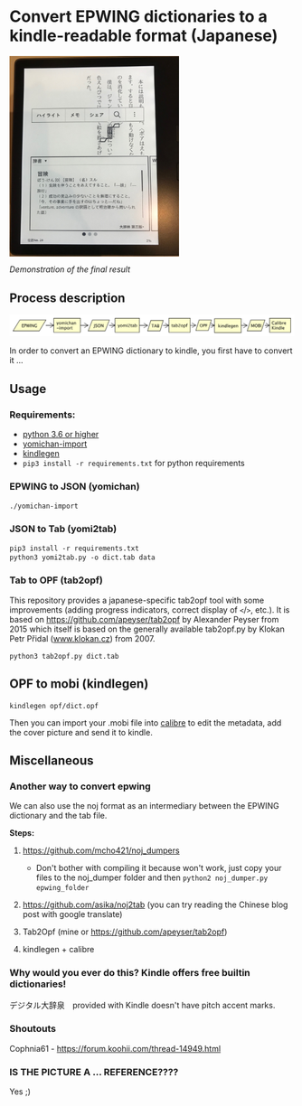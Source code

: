 # Convert EPWING dictionaries to a kindle-readable format (Japanese)

<img src="images/demo.jpeg" alt="Result demonstration" style="width: 300px; display: block;"/>

*Demonstration of the final result*

## Process description

![Process flowchart](images/flowchart.svg)

In order to convert an EPWING dictionary to kindle, you first have to convert it ...

## Usage

### Requirements: 

- [python 3.6 or higher](https://www.python.org/)
- [yomichan-import](https://foosoft.net/projects/yomichan-import/)
- [kindlegen](https://www.amazon.com/gp/feature.html?docId=1000765211)
- `pip3 install -r requirements.txt` for python requirements

### EPWING to JSON (yomichan)

```
./yomichan-import
```

### JSON to Tab (yomi2tab)

```
pip3 install -r requirements.txt
python3 yomi2tab.py -o dict.tab data
```

### Tab to OPF (tab2opf)

This repository provides a japanese-specific tab2opf tool with some improvements (adding progress indicators, correct display of `<`/`>`, etc.). It is based on https://github.com/apeyser/tab2opf by Alexander Peyser from 2015 which itself is based on the generally available tab2opf.py by Klokan Petr Přidal (www.klokan.cz) from 2007.

```
python3 tab2opf.py dict.tab
```

## OPF to mobi (kindlegen)

```
kindlegen opf/dict.opf
```

Then you can import your .mobi file into [calibre](https://calibre-ebook.com) to edit the metadata, add the cover picture and send it to kindle.

## Miscellaneous

### Another way to convert epwing

We can also use the noj format as an intermediary between the EPWING dictionary and the tab file. 

**Steps:**

1. https://github.com/mcho421/noj_dumpers
	
	*  Don't bother with compiling it because won't work, just copy your files to the noj_dumper folder and then `python2 noj_dumper.py epwing_folder`
2. https://github.com/asika/noj2tab (you can try reading the Chinese blog post with google translate)
3. Tab2Opf (mine or https://github.com/apeyser/tab2opf)
4. kindlegen + calibre

### Why would you ever do this? Kindle offers free builtin dictionaries!

デジタル大辞泉　provided with Kindle doesn't have pitch accent marks.

### Shoutouts

Cophnia61 - https://forum.koohii.com/thread-14949.html

### IS THE PICTURE A ... REFERENCE????

Yes ;)
